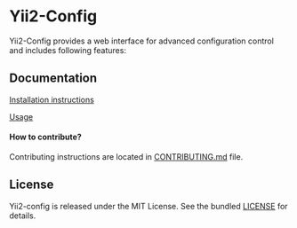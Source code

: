 Yii2-Config
===========

Yii2-Config provides a web interface for advanced configuration control and includes following features:

## Documentation

[Installation instructions](docs/installation.md)

[Usage](docs/basic_usage.md)

#### How to contribute?

Contributing instructions are located in [CONTRIBUTING.md](CONTRIBUTING.md) file.

## License

Yii2-config is released under the MIT License. See the bundled [LICENSE](LICENSE) for details.
